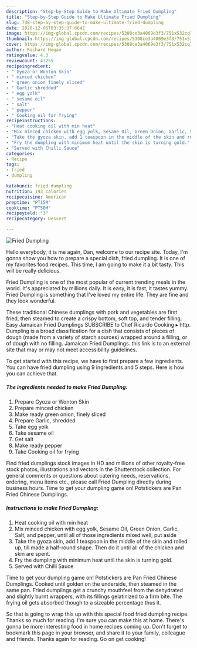 ```yaml
---
description: "Step-by-Step Guide to Make Ultimate Fried Dumpling"
title: "Step-by-Step Guide to Make Ultimate Fried Dumpling"
slug: 748-step-by-step-guide-to-make-ultimate-fried-dumpling
date: 2020-12-06T03:35:37.664Z
image: https://img-global.cpcdn.com/recipes/5308ce3a4069e3f3/751x532cq70/fried-dumpling-recipe-main-photo.jpg
thumbnail: https://img-global.cpcdn.com/recipes/5308ce3a4069e3f3/751x532cq70/fried-dumpling-recipe-main-photo.jpg
cover: https://img-global.cpcdn.com/recipes/5308ce3a4069e3f3/751x532cq70/fried-dumpling-recipe-main-photo.jpg
author: Richard Hogan
ratingvalue: 4.3
reviewcount: 43255
recipeingredient:
- " Gyoza or Wonton Skin"
- " minced chicken"
- " green onion finely sliced"
- " Garlic shredded"
- " egg yolk"
- " sesame oil"
- " salt"
- " pepper"
- " Cooking oil for frying"
recipeinstructions:
- "Heat cooking oil with min heat"
- "Mix minced chicken with egg yolk, Sesame Oil, Green Onion, Garlic, Salt, and pepper, until all of those ingredients mixed well, put aside"
- "Take the gyoza skin, add 1 teaspoon in the middle of the skin and rolled up, till made a half-round shape. Then do it until all of the chicken and skin are spent."
- "Fry the dumpling with minimum heat until the skin is turning gold."
- "Served with Chilli Sauce"
categories:
- Recipe
tags:
- fried
- dumpling

katakunci: fried dumpling 
nutrition: 193 calories
recipecuisine: American
preptime: "PT15M"
cooktime: "PT50M"
recipeyield: "3"
recipecategory: Dessert

---
```



![Fried Dumpling](https://img-global.cpcdn.com/recipes/5308ce3a4069e3f3/751x532cq70/fried-dumpling-recipe-main-photo.jpg)

Hello everybody, it is me again, Dan, welcome to our recipe site. Today, I'm gonna show you how to prepare a special dish, fried dumpling. It is one of my favorites food recipes. This time, I am going to make it a bit tasty. This will be really delicious.

Fried Dumpling is one of the most popular of current trending meals in the world. It's appreciated by millions daily. It is easy, it is fast, it tastes yummy. Fried Dumpling is something that I've loved my entire life. They are fine and they look wonderful.

These traditional Chinese dumplings with pork and vegetables are first fried, then steamed to create a crispy bottom, soft top, and tender filling. Easy Jamaican Fried Dumplings SUBSCRIBE to Chef Ricardo Cooking ▸ http. Dumpling is a broad classification for a dish that consists of pieces of dough (made from a variety of starch sources) wrapped around a filling, or of dough with no filling. Jamaican Fried Dumplings. this link is to an external site that may or may not meet accessibility guidelines.


To get started with this recipe, we have to first prepare a few ingredients. You can have fried dumpling using 9 ingredients and 5 steps. Here is how you can achieve that.

<!--inarticleads1-->

##### The ingredients needed to make Fried Dumpling:

1. Prepare  Gyoza or Wonton Skin
1. Prepare  minced chicken
1. Make ready  green onion, finely sliced
1. Prepare  Garlic, shredded
1. Take  egg yolk
1. Take  sesame oil
1. Get  salt
1. Make ready  pepper
1. Take  Cooking oil for frying


Find fried dumplings stock images in HD and millions of other royalty-free stock photos, illustrations and vectors in the Shutterstock collection. For general comments or questions about catering needs, reservations, ordering, menu items etc., please call Fried Dumpling directly during business hours. Time to get your dumpling game on! Potstickers are Pan Fried Chinese Dumplings. 

<!--inarticleads2-->

##### Instructions to make Fried Dumpling:

1. Heat cooking oil with min heat
1. Mix minced chicken with egg yolk, Sesame Oil, Green Onion, Garlic, Salt, and pepper, until all of those ingredients mixed well, put aside
1. Take the gyoza skin, add 1 teaspoon in the middle of the skin and rolled up, till made a half-round shape. Then do it until all of the chicken and skin are spent.
1. Fry the dumpling with minimum heat until the skin is turning gold.
1. Served with Chilli Sauce


Time to get your dumpling game on! Potstickers are Pan Fried Chinese Dumplings. Cooked until golden on the underside, then steamed in the same pan. Fried dumplings get a crunchy mouthfeel from the dehydrated and slightly burnt wrappers, with its fillings gelatinized to a firm bite. The frying oil gets absorbed though to a sizeable percentage thus it. 

So that is going to wrap this up with this special food fried dumpling recipe. Thanks so much for reading. I'm sure you can make this at home. There's gonna be more interesting food in home recipes coming up. Don't forget to bookmark this page in your browser, and share it to your family, colleague and friends. Thanks again for reading. Go on get cooking!
